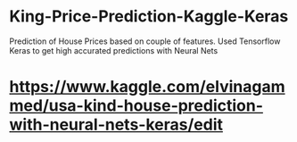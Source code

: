 # King-Price-Prediction-Kaggle-Keras
Prediction of House Prices based on couple of features. Used Tensorflow Keras to get high accurated predictions with Neural Nets
# https://www.kaggle.com/elvinagammed/usa-kind-house-prediction-with-neural-nets-keras/edit
